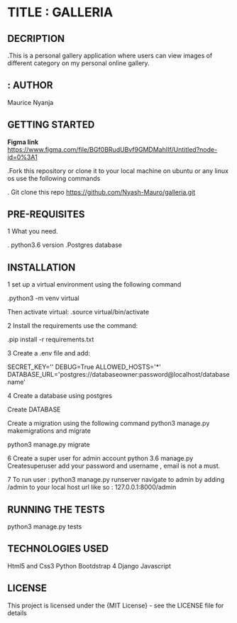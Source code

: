 # TITLE : GALLERIA

## DECRIPTION

.This is a personal gallery application where users can view images of different category on my personal online gallery.

## : AUTHOR

Maurice  Nyanja

## GETTING STARTED

**Figma link**
<https://www.figma.com/file/BGf0BRudUBvf9GMDMahIIf/Untitled?node-id=0%3A1>

.Fork this repository or clone it to your local machine on ubuntu or any linux os use the following commands

. Git clone this repo <https://github.com/Nyash-Mauro/galleria.git>

## PRE-REQUISITES

1 What you need.

. python3.6 version
.Postgres database

## INSTALLATION

 1 set up a virtual environment using the following command

 .python3 -m venv  virtual

 Then activate virtual:
 .source virtual/bin/activate

 2 Install the requirements use the command:

 .pip install -r requirements.txt

3 Create a .env file and add:

SECRET_KEY='<random-string>'
DEBUG=True
ALLOWED_HOSTS='*'
DATABASE_URL='postgres://databaseowner:password@localhost/databasename'

4 Create a database using postgres

Create DATABASE <your-database-name>

Create a migration using the following command
python3 manage.py makemigrations
and migrate

python3 manage.py migrate

6 Create a super user for admin account
python 3.6 manage.py Createsuperuser
add your password and username , email is not a must.

7 To run user :
python3 manage.py runserver
navigate to admin by adding /admin to your local host url like so :
127.0.0.1:8000/admin

## RUNNING THE TESTS

python3 manage.py tests

## TECHNOLOGIES  USED

Html5 and Css3
Python
Bootdstrap 4
Django
Javascript

## LICENSE

This project is licensed under the {MIT License} - see the LICENSE file for details
